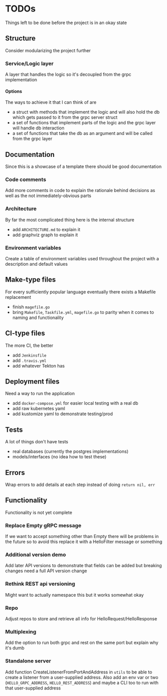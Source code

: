 # TODOs
Things left to be done before the project is in an okay state

## Structure
Consider modularizing the project further

### Service/Logic layer
A layer that handles the logic so it's decoupled from the grpc implementation

#### Options
The ways to achieve it that I can think of are
- a struct with methods that implement the logic and will also hold the db which gets passed to it from the grpc server struct
- a set of functions that implement parts of the logic and the grpc layer will handle db interaction
- a set of functions that take the db as an argument and will be called from the grpc layer

## Documentation
Since this is a showcase of a template there should be good documentation

### Code comments
Add more comments in code to explain the rationale behind decisions as well as the not immediately-obvious parts

### Architecture
By far the most complicated thing here is the internal structure
- add `ARCHITECTURE.md` to explain it
- add graphviz graph to explain it

### Environment variables
Create a table of environment variables used throughout the project with a description and default values

## Make-type files
For every sufficiently popular language eventually there exists a Makefile replacement
- finish `magefile.go`
- bring `Makefile`, `Taskfile.yml`, `magefile.go` to parity when it comes to naming and functionality

## CI-type files
The more CI, the better
- add `Jenkinsfile`
- add `.travis.yml`
- add whatever Tekton has

## Deployment files
Need a way to run the application
- add `docker-compose.yml` for easier local testing with a real db
- add raw kubernetes yaml
- add kustomize yaml to demonstrate testing/prod

## Tests
A lot of things don't have tests
- real databases (currently the postgres implementations)
- models/interfaces (no idea how to test these)

## Errors
Wrap errors to add details at each step instead of doing `return nil, err`

## Functionality
Functionality is not yet complete

### Replace Empty gRPC message
If we want to accept something other than Empty there will be problems in the future so to avoid this replace it with a HelloFilter message or something

### Additional version demo
Add later API versions to demonstrate that fields can be added but breaking changes need a full API version change

### Rethink REST api versioning
Might want to actually namespace this but it works somewhat okay

### Repo
Adjust repos to store and retrieve all info for HelloRequest/HelloResponse

### Multiplexing
Add the option to run both grpc and rest on the same port but explain why it's dumb

### Standalone server
Add function CreateListenerFromPortAndAddress in `utils` to be able to create a listener from a user-supplied address.
Also add an env var or two (`HELLO_GRPC_ADDRESS`, `HELLO_REST_ADDRESS`) and maybe a CLI too to run with that user-supplied address
